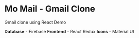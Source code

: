 # Mo Mail - Gmail Clone

Gmail clone using React Demo

**Database** - Firebase
**Frontend** - React Redux
**Icons** - Material UI
